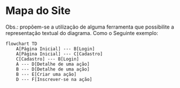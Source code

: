 # Mapa do Site

Obs.: propõem-se a utilização de alguma ferramenta que possibilite a representação textual do diagrama. Como o Seguinte exemplo:

```mermaid
flowchart TD
    A[Página Inicial] --- B[Login]
    A[Página Inicial] --- C[Cadastro]
    C[Cadastro] --- B[Login]
    A --- D[Detalhe de uma ação]
    B --- D[Detalhe de uma ação]
    B --- E[Criar uma ação]
    D --- F[Inscrever-se na ação]
```
